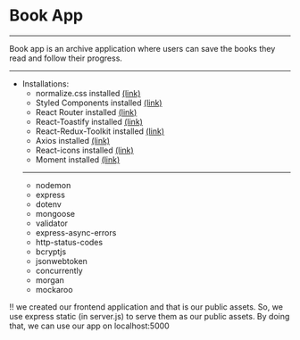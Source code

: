 # Book App

---

Book app is an archive application where users can save the books they read and follow their progress.

---

- Installations:
  - normalize.css installed [(link)](https://necolas.github.io/normalize.css/)
  - Styled Components installed [(link)](https://styled-components.com/docs)
  - React Router installed [(link)](https://reactrouter.com/docs/en/v6)
  - React-Toastify installed [(link)](https://www.npmjs.com/package/react-toastify)
  - React-Redux-Toolkit installed [(link)](https://redux-toolkit.js.org/introduction/getting-started)
  - Axios installed [(link)](https://github.com/axios/axios)
  - React-icons installed [(link)](https://react-icons.github.io/react-icons/)
  - Moment installed [(link)](https://momentjs.com/)
  ---
  - nodemon
  - express
  - dotenv
  - mongoose
  - validator
  - express-async-errors
  - http-status-codes
  - bcryptjs
  - jsonwebtoken
  - concurrently
  - morgan
  - mockaroo

!! we created our frontend application and that is our public assets. So, we use express static (in server.js) to serve them as our public assets. By doing that, we can use our app on localhost:5000
